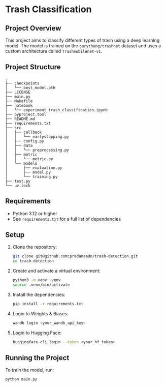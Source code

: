 # Trash Classification

## Project Overview
This project aims to classify different types of trash using a deep learning model. The model is trained on the `garythung/trashnet` dataset and uses a custom architecture called `Trashmobilenet-v1`.

## Project Structure

```
.
├── checkpoints
│   └── best_model.pth
├── LICENSE
├── main.py
├── Makefile
├── notebook
│   └── experiment_trash_classification.ipynb
├── pyproject.toml
├── README.md
├── requirements.txt
├── src
│   ├── callback
│   │   └── earlystopping.py
│   ├── config.py
│   ├── data
│   │   └── preprocessing.py
│   ├── metric
│   │   └── metric.py
│   └── models
│       ├── evaluation.py
│       ├── model.py
│       └── training.py
├── test.py
└── uv.lock

```



## Requirements
- Python 3.12 or higher
- See `requirements.txt` for a full list of dependencies

## Setup
1. Clone the repository:
    ```sh
    git clone git@github.com:pradanaadn/trash-detection.git
    cd trash-detection
    ```

2. Create and activate a virtual environment:
    ```sh
    python3 -m venv .venv
    source .venv/bin/activate
    ```

3. Install the dependencies:
    ```sh
    pip install -r requirements.txt
    ```

4. Login to Weights & Biases:
    ```sh
    wandb login <your_wandb_api_key>
    ```

5. Login to Hugging Face:
    ```sh
    huggingface-cli login --token <your_hf_token>
    ```

## Running the Project
To train the model, run:
```sh
python main.py